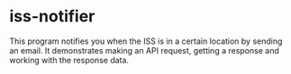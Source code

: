 # iss-notifier
This program notifies you when the ISS is in a certain location by sending an email. It demonstrates making an API request, getting a response and working with the response data. 
